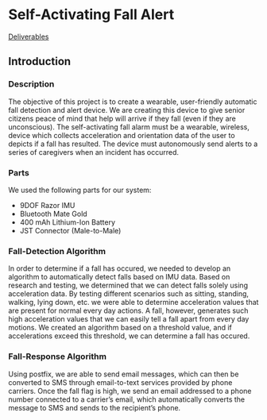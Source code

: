 # Self-Activating Fall Alert


[Deliverables](https://fallalert2017.github.io/Self-Activating-Fall-Alert/deliverables)

## Introduction

### Description
The objective of this project is to create a wearable, user-friendly automatic fall detection and alert device. We are creating this device to give senior citizens peace of mind that help will arrive if they fall (even if they are unconscious). The self-activating fall alarm must be a wearable, wireless, device which collects acceleration and orientation data of the user to depicts if a fall has resulted. The device must autonomously send alerts to a series of caregivers when an incident has occurred. 

### Parts
We used the following parts for our system:

- 9DOF Razor IMU
- Bluetooth Mate Gold
- 400 mAh Lithium-Ion Battery
- JST Connector (Male-to-Male)

### Fall-Detection Algorithm
In order to determine if a fall has occured, we needed to develop an algorithm to automatically detect falls based on IMU data. Based on research and testing, we determined that we can detect falls solely using acceleration data. By testing different scenarios such as sitting, standing, walking, lying down, etc. we were able to determine acceleration values that are present for normal every day actions. A fall, however, generates such high acceleration values that we can easily tell a fall apart from every day motions. We created an algorithm based on a threshold value, and if accelerations exceed this threshold, we can determine a fall has occured.

### Fall-Response Algorithm
Using postfix, we are able to send email messages, which can then be converted to SMS through email-to-text services provided by phone carriers. Once the fall flag is high, we send an email addressed to a phone number connected to a carrier’s email, which automatically converts the message to SMS and sends to the recipient’s phone.
